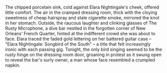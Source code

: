 The chipped porcelain sink, cold against Elara Nightingale's cheek, offered little comfort.  The air in the cramped dressing room, thick with the cloying sweetness of cheap hairspray and stale cigarette smoke, mirrored the knot in her stomach. Outside, the raucous laughter and clinking glasses of The Rusty Microphone, a dive bar nestled in the forgotten corner of New Orleans' French Quarter, hinted at the indifferent crowd she was about to face.  Elara traced the faded gold lettering on her battered guitar case – "Elara Nightingale: Songbird of the South" – a title that felt increasingly ironic with each passing gig.  Tonight, the only bird singing seemed to be the rusty hinge on the dressing room door, groaning in protest as it swung open to reveal the bar's surly owner, a man whose face resembled a crumpled napkin.
